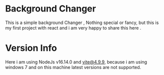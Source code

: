 # Background Changer

This is a simple background Changer , Nothing special or fancy,
but this is my first project with react and i am very happy to share this here .

# Version Info

Here i am using NodeJs v16.14.0 and vite@4.9.9,
because i am using windows 7 and on this machine latest versions are not supported.
